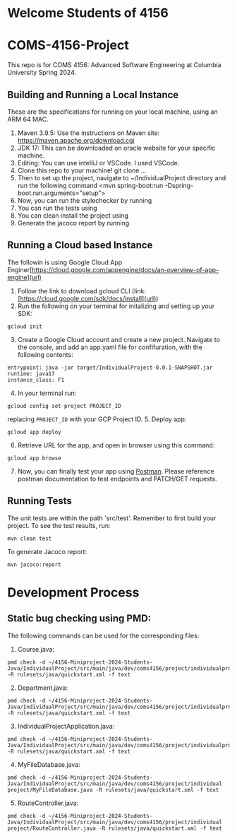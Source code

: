 # Welcome Students of 4156

# COMS-4156-Project
This repo is for COMS 4156: Advanced Software Engineering at Columbia University Spring 2024.

## Building and Running a Local Instance
These are the specifications for running on your local machine, using an ARM 64 MAC.

1. Maven 3.9.5: Use the instructions on Maven site: https://maven.apache.org/download.cgi 
2. JDK 17: This can be downloaded on oracle website for your specific machine. 
3. Editing: You can use intelliJ or VSCode. I used VSCode. 
4. Clone this repo to your machine! git clone ...
5. Then to set up the project, navigate to ~/IndividualProject directory and run the following command <mvn spring-boot:run -Dspring-boot.run.arguments="setup">
6. Now, you can run the stylechecker by running <mvn checkstyle:check>
7. You can run the tests using <mvn clean test>
8. You can clean install the project using <mvn clean install>
9. Generate the jacoco report by running <mvn jacoco:report>


## Running a Cloud based Instance
The followin is using Google Cloud App Enginer[https://cloud.google.com/appengine/docs/an-overview-of-app-engine](url)
1. Follow the link to download gcloud CLI (link: [https://cloud.google.com/sdk/docs/install](url))
2. Run the following on your terminal for initalizing and setting up your SDK:
```
gcloud init
```
3. Create a Google Cloud account and create a new project. Navigate to the console, and add an app.yaml file for confifuration, with the following contents: 
```
entrypoint: java -jar target/IndividualProject-0.0.1-SNAPSHOT.jar
runtime: java17
instance_class: F1
```
4. In your terminal run:
```
gcloud config set project PROJECT_ID
```
replacing `PROJECT_ID` with your GCP Project ID.
5. Deploy app:
```
gcloud app deploy
```
6. Retrieve URL for the app, and open in browser using this command:
```
gcloud app browse
```
7. Now, you can finally test your app using [Postman](https://www.postman.com/). Please reference postman documentation to test endpoints and PATCH/GET requests.

## Running Tests
The unit tests are within the path 'src/test'. Remember to first build your project.
To see the test results, run:
```
mvn clean test
```
To generate Jacoco report: 
```
mvn jacoco:report
```

# Development Process

## Static bug checking using PMD:
The following commands can be used for the corresponding files:
1. Course.java:
```
pmd check -d ~/4156-Miniproject-2024-Students-Java/IndividualProject/src/main/java/dev/coms4156/project/individualproject/course.java -R rulesets/java/quickstart.xml -f text
```
2. Department.java:
```
pmd check -d ~/4156-Miniproject-2024-Students-Java/IndividualProject/src/main/java/dev/coms4156/project/individualproject/department.java -R rulesets/java/quickstart.xml -f text
```
3. IndividualProjectApplication.java:
```
pmd check -d ~/4156-Miniproject-2024-Students-Java/IndividualProject/src/main/java/dev/coms4156/project/individualproject/IndividualProjectApplication.java -R rulesets/java/quickstart.xml -f text
```
4. MyFileDatabase.java:
```
pmd check -d ~/4156-Miniproject-2024-Students-Java/IndividualProject/src/main/java/dev/coms4156/project/individual project/MyFileDatabase.java -R rulesets/java/quickstart.xml -f text
```
5. RouteController.java:
```
pmd check -d ~/4156-Miniproject-2024-Students-Java/IndividualProject/src/main/java/dev/coms4156/project/individual project/RouteController.java -R rulesets/java/quickstart.xml -f text
```